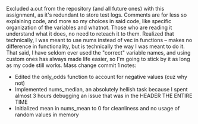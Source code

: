 Excluded a.out from the repository (and all future ones) with this assignment, as it's redundant to store test logs. Comments are for less so explaining code, and more so my choices in said code, like specific organization of the variables and whatnot. Those who are reading it understand what it does, no need to reteach it to them.
Realized that technically, I was meant to use nums instead of vec in functions – makes no difference in functionality, but is technically the way I was meant to do it.
That said, I have seldom ever used the "correct" variable names, and using custom ones has always made life easier, so I'm going to stick by it as long as my code still works.
Mass change commit 1 notes:
- Edited the only_odds function to account for negative values (cuz why not)
- Implemented nums_median, an absolutely hellish task because I spent almost 3 hours debugging an issue that was in the HEADER THE ENTIRE TIME
- Initialized mean in nums_mean to 0 for cleanliness and no usage of random values in memory